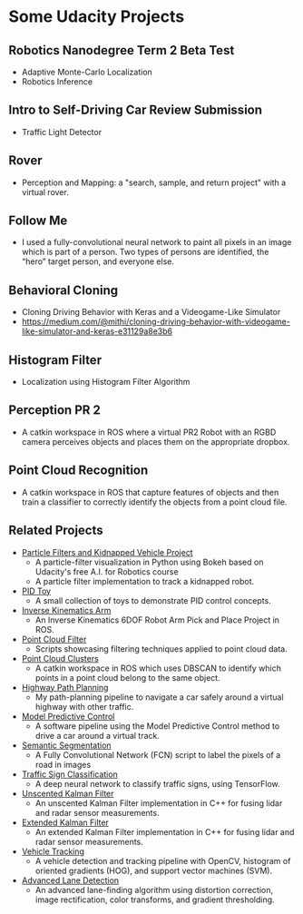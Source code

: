 # Some Udacity Projects

## Robotics Nanodegree Term 2 Beta Test
- Adaptive Monte-Carlo Localization
- Robotics Inference

## Intro to Self-Driving Car Review Submission
- Traffic Light Detector

## Rover
- Perception and Mapping: a "search, sample, and return project" with a virtual rover.

## Follow Me
- I used a fully-convolutional neural network to paint all pixels in an image which is part of a person. Two types of persons are identified, the “hero” target person, and everyone else.

## Behavioral Cloning
- Cloning Driving Behavior with Keras and a Videogame-Like Simulator
- https://medium.com/@mithi/cloning-driving-behavior-with-videogame-like-simulator-and-keras-e31129a8e3b6

## Histogram Filter
- Localization using Histogram Filter Algorithm

## Perception PR 2
  - A catkin workspace in ROS where a virtual PR2 Robot with an RGBD camera perceives objects and places them on the appropriate dropbox.

## Point Cloud Recognition
  - A catkin workspace in ROS that capture features of objects and then train a classifier to correctly identify the objects
from a point cloud file.


## Related Projects
- [Particle Filters and Kidnapped Vehicle Project](https://github.com/mithi/particle-filter-prototype)
  - A particle-filter visualization in Python using Bokeh based on Udacity's free A.I. for Robotics course
  - A particle filter implementation to track a kidnapped robot.
- [PID Toy](https://github.com/mithi/simple-pid-toy)
  - A small collection of toys to demonstrate PID control concepts.
- [Inverse Kinematics Arm](https://github.com/mithi/arm-ik)
  - An Inverse Kinematics 6DOF Robot Arm Pick and Place Project in ROS.
- [Point Cloud Filter](https://github.com/mithi/point-cloud-filter)
  - Scripts showcasing filtering techniques applied to point cloud data.
- [Point Cloud Clusters](https://github.com/mithi/point-cloud-clusters)
  - A catkin workspace in ROS which uses DBSCAN to identify which points in a point cloud belong to the same object.
- [Highway Path Planning](https://github.com/mithi/highway-path-planning)
  - My path-planning pipeline to navigate a car safely around a virtual highway with other traffic.
- [Model Predictive Control](https://github.com/mithi/mpc)
  - A software pipeline using the Model Predictive Control method to drive a car around a virtual track.
- [Semantic Segmentation](https://github.com/mithi/semantic-segmentation)
  - A Fully Convolutional Network (FCN) script to label the pixels of a road in images
- [Traffic Sign Classification](https://github.com/mithi/traffic-signs-classification)
  - A deep neural network to classify traffic signs, using TensorFlow.
- [Unscented Kalman Filter](https://github.com/mithi/fusion-ukf)
  - An unscented Kalman Filter implementation in C++ for fusing lidar and radar sensor measurements.
- [Extended Kalman Filter](https://github.com/mithi/fusion-ekf)
  - An extended Kalman Filter implementation in C++ for fusing lidar and radar sensor measurements.
- [Vehicle Tracking](https://github.com/mithi/vehicle-tracking-2)
  - A vehicle detection and tracking pipeline with OpenCV, histogram of oriented gradients (HOG), and support vector machines (SVM).
- [Advanced Lane Detection](https://github.com/mithi/advanced-lane-detection)
  - An advanced lane-finding algorithm using distortion correction, image rectification, color transforms, and gradient thresholding.

